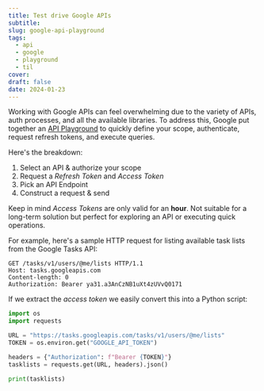 ```yaml
---
title: Test drive Google APIs
subtitle: 
slug: google-api-playground
tags:
  - api
  - google
  - playground
  - til
cover: 
draft: false
date: 2024-01-23
---
```

Working with Google APIs can feel overwhelming due to the variety of APIs, auth processes, and all the available libraries. To address this, Google put together an [API Playground]() to quickly define your scope, authenticate, request refresh tokens, and execute queries.

Here's the breakdown:
1. Select an API & authorize your scope
2. Request a _Refresh Token_ and _Access Token_
3. Pick an API Endpoint
4. Construct a request & send

Keep in mind *Access Tokens* are only valid for an **hour**. Not suitable for a long-term solution but perfect for exploring an API or executing quick operations.

For example, here's a sample HTTP request for listing available task lists from the Google Tasks API:
```http
GET /tasks/v1/users/@me/lists HTTP/1.1
Host: tasks.googleapis.com
Content-length: 0
Authorization: Bearer ya31.a3AnCzNB1uXt4zUVvQ0171
```

If we extract the *access token* we easily convert this into a Python script:
```python
import os
import requests

URL = "https://tasks.googleapis.com/tasks/v1/users/@me/lists"
TOKEN = os.environ.get("GOOGLE_API_TOKEN")

headers = {"Authorization": f"Bearer {TOKEN}"}
tasklists = requests.get(URL, headers).json()

print(tasklists)
```
